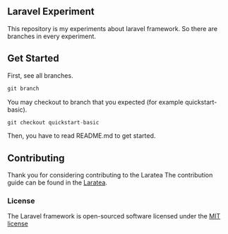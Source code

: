## Laravel Experiment

This repository is my experiments about laravel framework. So there are branches in every experiment.

## Get Started
First, see all branches.
```php
git branch
```
You may checkout to branch that you expected (for example quickstart-basic).
```php
git checkout quickstart-basic
```
Then, you have to read README.md to get started.

## Contributing

Thank you for considering contributing to the Laratea The contribution guide can be found in the [Laratea](https://github.com/dilbadil/laratea).

### License

The Laravel framework is open-sourced software licensed under the [MIT license](http://opensource.org/licenses/MIT)
